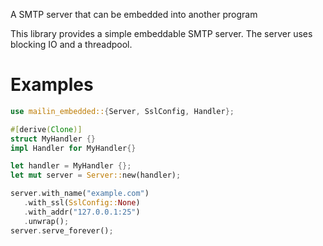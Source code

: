 
A SMTP server that can be embedded into another program

This library provides a simple embeddable SMTP server. The
server uses blocking IO and a threadpool.

# Examples
```rust
use mailin_embedded::{Server, SslConfig, Handler};

#[derive(Clone)]
struct MyHandler {}
impl Handler for MyHandler{}

let handler = MyHandler {};
let mut server = Server::new(handler);

server.with_name("example.com")
   .with_ssl(SslConfig::None)
   .with_addr("127.0.0.1:25")
   .unwrap();
server.serve_forever();
```


